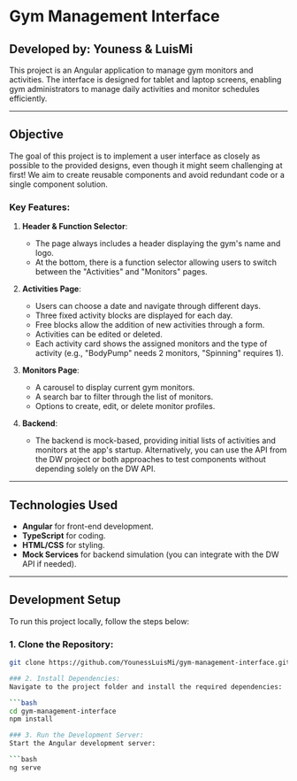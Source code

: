 # Gym Management Interface

## Developed by: Youness & LuisMi

This project is an Angular application to manage gym monitors and activities. The interface is designed for tablet and laptop screens, enabling gym administrators to manage daily activities and monitor schedules efficiently.

---

## **Objective**

The goal of this project is to implement a user interface as closely as possible to the provided designs, even though it might seem challenging at first! We aim to create reusable components and avoid redundant code or a single component solution.

### Key Features:

1. **Header & Function Selector**:
   - The page always includes a header displaying the gym's name and logo.
   - At the bottom, there is a function selector allowing users to switch between the "Activities" and "Monitors" pages.

2. **Activities Page**:
   - Users can choose a date and navigate through different days.
   - Three fixed activity blocks are displayed for each day.
   - Free blocks allow the addition of new activities through a form.
   - Activities can be edited or deleted.
   - Each activity card shows the assigned monitors and the type of activity (e.g., "BodyPump" needs 2 monitors, "Spinning" requires 1).

3. **Monitors Page**:
   - A carousel to display current gym monitors.
   - A search bar to filter through the list of monitors.
   - Options to create, edit, or delete monitor profiles.

4. **Backend**:
   - The backend is mock-based, providing initial lists of activities and monitors at the app's startup. Alternatively, you can use the API from the DW project or both approaches to test components without depending solely on the DW API.

---

## **Technologies Used**

- **Angular** for front-end development.
- **TypeScript** for coding.
- **HTML/CSS** for styling.
- **Mock Services** for backend simulation (you can integrate with the DW API if needed).

---

## **Development Setup**

To run this project locally, follow the steps below:

### 1. Clone the Repository:

```bash
git clone https://github.com/YounessLuisMi/gym-management-interface.git

### 2. Install Dependencies:
Navigate to the project folder and install the required dependencies:

```bash
cd gym-management-interface
npm install

### 3. Run the Development Server:
Start the Angular development server:

```bash
ng serve
